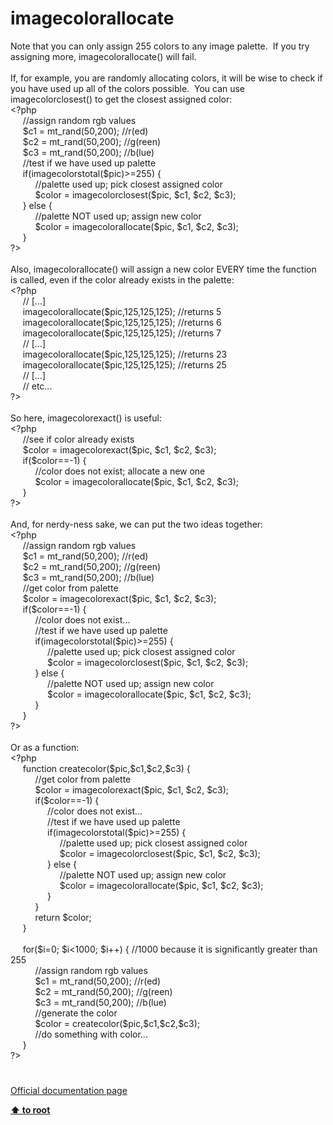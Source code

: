 # imagecolorallocate




<div class="phpcode"><span class="html">
Note that you can only assign 255 colors to any image palette.&#xA0; If you try assigning more, imagecolorallocate() will fail.<br><br>If, for example, you are randomly allocating colors, it will be wise to check if you have used up all of the colors possible.&#xA0; You can use imagecolorclosest() to get the closest assigned color:<br><span class="default">&lt;?php<br>&#xA0; &#xA0;&#xA0; </span><span class="comment">//assign random rgb values<br>&#xA0; &#xA0;&#xA0; </span><span class="default">$c1 </span><span class="keyword">= </span><span class="default">mt_rand</span><span class="keyword">(</span><span class="default">50</span><span class="keyword">,</span><span class="default">200</span><span class="keyword">); </span><span class="comment">//r(ed)<br>&#xA0; &#xA0;&#xA0; </span><span class="default">$c2 </span><span class="keyword">= </span><span class="default">mt_rand</span><span class="keyword">(</span><span class="default">50</span><span class="keyword">,</span><span class="default">200</span><span class="keyword">); </span><span class="comment">//g(reen)<br>&#xA0; &#xA0;&#xA0; </span><span class="default">$c3 </span><span class="keyword">= </span><span class="default">mt_rand</span><span class="keyword">(</span><span class="default">50</span><span class="keyword">,</span><span class="default">200</span><span class="keyword">); </span><span class="comment">//b(lue)<br>&#xA0; &#xA0;&#xA0; //test if we have used up palette<br>&#xA0; &#xA0;&#xA0; </span><span class="keyword">if(</span><span class="default">imagecolorstotal</span><span class="keyword">(</span><span class="default">$pic</span><span class="keyword">)&gt;=</span><span class="default">255</span><span class="keyword">) {<br>&#xA0; &#xA0; &#xA0; &#xA0; &#xA0; </span><span class="comment">//palette used up; pick closest assigned color<br>&#xA0; &#xA0; &#xA0; &#xA0; &#xA0; </span><span class="default">$color </span><span class="keyword">= </span><span class="default">imagecolorclosest</span><span class="keyword">(</span><span class="default">$pic</span><span class="keyword">, </span><span class="default">$c1</span><span class="keyword">, </span><span class="default">$c2</span><span class="keyword">, </span><span class="default">$c3</span><span class="keyword">);<br>&#xA0; &#xA0;&#xA0; } else {<br>&#xA0; &#xA0; &#xA0; &#xA0; &#xA0; </span><span class="comment">//palette NOT used up; assign new color<br>&#xA0; &#xA0; &#xA0; &#xA0; &#xA0; </span><span class="default">$color </span><span class="keyword">= </span><span class="default">imagecolorallocate</span><span class="keyword">(</span><span class="default">$pic</span><span class="keyword">, </span><span class="default">$c1</span><span class="keyword">, </span><span class="default">$c2</span><span class="keyword">, </span><span class="default">$c3</span><span class="keyword">);<br>&#xA0; &#xA0;&#xA0; }<br></span><span class="default">?&gt;<br></span><br>Also, imagecolorallocate() will assign a new color EVERY time the function is called, even if the color already exists in the palette:<br><span class="default">&lt;?php<br>&#xA0; &#xA0;&#xA0; </span><span class="comment">// [...]<br>&#xA0; &#xA0;&#xA0; </span><span class="default">imagecolorallocate</span><span class="keyword">(</span><span class="default">$pic</span><span class="keyword">,</span><span class="default">125</span><span class="keyword">,</span><span class="default">125</span><span class="keyword">,</span><span class="default">125</span><span class="keyword">); </span><span class="comment">//returns 5<br>&#xA0; &#xA0;&#xA0; </span><span class="default">imagecolorallocate</span><span class="keyword">(</span><span class="default">$pic</span><span class="keyword">,</span><span class="default">125</span><span class="keyword">,</span><span class="default">125</span><span class="keyword">,</span><span class="default">125</span><span class="keyword">); </span><span class="comment">//returns 6<br>&#xA0; &#xA0;&#xA0; </span><span class="default">imagecolorallocate</span><span class="keyword">(</span><span class="default">$pic</span><span class="keyword">,</span><span class="default">125</span><span class="keyword">,</span><span class="default">125</span><span class="keyword">,</span><span class="default">125</span><span class="keyword">); </span><span class="comment">//returns 7<br>&#xA0; &#xA0;&#xA0; // [...]<br>&#xA0; &#xA0;&#xA0; </span><span class="default">imagecolorallocate</span><span class="keyword">(</span><span class="default">$pic</span><span class="keyword">,</span><span class="default">125</span><span class="keyword">,</span><span class="default">125</span><span class="keyword">,</span><span class="default">125</span><span class="keyword">); </span><span class="comment">//returns 23<br>&#xA0; &#xA0;&#xA0; </span><span class="default">imagecolorallocate</span><span class="keyword">(</span><span class="default">$pic</span><span class="keyword">,</span><span class="default">125</span><span class="keyword">,</span><span class="default">125</span><span class="keyword">,</span><span class="default">125</span><span class="keyword">); </span><span class="comment">//returns 25<br>&#xA0; &#xA0;&#xA0; // [...]<br>&#xA0; &#xA0;&#xA0; // etc...<br></span><span class="default">?&gt;<br></span><br>So here, imagecolorexact() is useful:<br><span class="default">&lt;?php<br>&#xA0; &#xA0;&#xA0; </span><span class="comment">//see if color already exists<br>&#xA0; &#xA0;&#xA0; </span><span class="default">$color </span><span class="keyword">= </span><span class="default">imagecolorexact</span><span class="keyword">(</span><span class="default">$pic</span><span class="keyword">, </span><span class="default">$c1</span><span class="keyword">, </span><span class="default">$c2</span><span class="keyword">, </span><span class="default">$c3</span><span class="keyword">);<br>&#xA0; &#xA0;&#xA0; if(</span><span class="default">$color</span><span class="keyword">==-</span><span class="default">1</span><span class="keyword">) {<br>&#xA0; &#xA0; &#xA0; &#xA0; &#xA0; </span><span class="comment">//color does not exist; allocate a new one<br>&#xA0; &#xA0; &#xA0; &#xA0; &#xA0; </span><span class="default">$color </span><span class="keyword">= </span><span class="default">imagecolorallocate</span><span class="keyword">(</span><span class="default">$pic</span><span class="keyword">, </span><span class="default">$c1</span><span class="keyword">, </span><span class="default">$c2</span><span class="keyword">, </span><span class="default">$c3</span><span class="keyword">);<br>&#xA0; &#xA0;&#xA0; }<br></span><span class="default">?&gt;<br></span><br>And, for nerdy-ness sake, we can put the two ideas together:<br><span class="default">&lt;?php<br>&#xA0; &#xA0;&#xA0; </span><span class="comment">//assign random rgb values<br>&#xA0; &#xA0;&#xA0; </span><span class="default">$c1 </span><span class="keyword">= </span><span class="default">mt_rand</span><span class="keyword">(</span><span class="default">50</span><span class="keyword">,</span><span class="default">200</span><span class="keyword">); </span><span class="comment">//r(ed)<br>&#xA0; &#xA0;&#xA0; </span><span class="default">$c2 </span><span class="keyword">= </span><span class="default">mt_rand</span><span class="keyword">(</span><span class="default">50</span><span class="keyword">,</span><span class="default">200</span><span class="keyword">); </span><span class="comment">//g(reen)<br>&#xA0; &#xA0;&#xA0; </span><span class="default">$c3 </span><span class="keyword">= </span><span class="default">mt_rand</span><span class="keyword">(</span><span class="default">50</span><span class="keyword">,</span><span class="default">200</span><span class="keyword">); </span><span class="comment">//b(lue)<br>&#xA0; &#xA0;&#xA0; //get color from palette<br>&#xA0; &#xA0;&#xA0; </span><span class="default">$color </span><span class="keyword">= </span><span class="default">imagecolorexact</span><span class="keyword">(</span><span class="default">$pic</span><span class="keyword">, </span><span class="default">$c1</span><span class="keyword">, </span><span class="default">$c2</span><span class="keyword">, </span><span class="default">$c3</span><span class="keyword">);<br>&#xA0; &#xA0;&#xA0; if(</span><span class="default">$color</span><span class="keyword">==-</span><span class="default">1</span><span class="keyword">) {<br>&#xA0; &#xA0; &#xA0; &#xA0; &#xA0; </span><span class="comment">//color does not exist...<br>&#xA0; &#xA0; &#xA0; &#xA0; &#xA0; //test if we have used up palette<br>&#xA0; &#xA0; &#xA0; &#xA0; &#xA0; </span><span class="keyword">if(</span><span class="default">imagecolorstotal</span><span class="keyword">(</span><span class="default">$pic</span><span class="keyword">)&gt;=</span><span class="default">255</span><span class="keyword">) {<br>&#xA0; &#xA0; &#xA0; &#xA0; &#xA0; &#xA0; &#xA0;&#xA0; </span><span class="comment">//palette used up; pick closest assigned color<br>&#xA0; &#xA0; &#xA0; &#xA0; &#xA0; &#xA0; &#xA0;&#xA0; </span><span class="default">$color </span><span class="keyword">= </span><span class="default">imagecolorclosest</span><span class="keyword">(</span><span class="default">$pic</span><span class="keyword">, </span><span class="default">$c1</span><span class="keyword">, </span><span class="default">$c2</span><span class="keyword">, </span><span class="default">$c3</span><span class="keyword">);<br>&#xA0; &#xA0; &#xA0; &#xA0; &#xA0; } else {<br>&#xA0; &#xA0; &#xA0; &#xA0; &#xA0; &#xA0; &#xA0;&#xA0; </span><span class="comment">//palette NOT used up; assign new color<br>&#xA0; &#xA0; &#xA0; &#xA0; &#xA0; &#xA0; &#xA0;&#xA0; </span><span class="default">$color </span><span class="keyword">= </span><span class="default">imagecolorallocate</span><span class="keyword">(</span><span class="default">$pic</span><span class="keyword">, </span><span class="default">$c1</span><span class="keyword">, </span><span class="default">$c2</span><span class="keyword">, </span><span class="default">$c3</span><span class="keyword">);<br>&#xA0; &#xA0; &#xA0; &#xA0; &#xA0; }<br>&#xA0; &#xA0;&#xA0; }<br></span><span class="default">?&gt;<br></span><br>Or as a function:<br><span class="default">&lt;?php<br>&#xA0; &#xA0;&#xA0; </span><span class="keyword">function </span><span class="default">createcolor</span><span class="keyword">(</span><span class="default">$pic</span><span class="keyword">,</span><span class="default">$c1</span><span class="keyword">,</span><span class="default">$c2</span><span class="keyword">,</span><span class="default">$c3</span><span class="keyword">) {<br>&#xA0; &#xA0; &#xA0; &#xA0; &#xA0; </span><span class="comment">//get color from palette<br>&#xA0; &#xA0; &#xA0; &#xA0; &#xA0; </span><span class="default">$color </span><span class="keyword">= </span><span class="default">imagecolorexact</span><span class="keyword">(</span><span class="default">$pic</span><span class="keyword">, </span><span class="default">$c1</span><span class="keyword">, </span><span class="default">$c2</span><span class="keyword">, </span><span class="default">$c3</span><span class="keyword">);<br>&#xA0; &#xA0; &#xA0; &#xA0; &#xA0; if(</span><span class="default">$color</span><span class="keyword">==-</span><span class="default">1</span><span class="keyword">) {<br>&#xA0; &#xA0; &#xA0; &#xA0; &#xA0; &#xA0; &#xA0;&#xA0; </span><span class="comment">//color does not exist...<br>&#xA0; &#xA0; &#xA0; &#xA0; &#xA0; &#xA0; &#xA0;&#xA0; //test if we have used up palette<br>&#xA0; &#xA0; &#xA0; &#xA0; &#xA0; &#xA0; &#xA0;&#xA0; </span><span class="keyword">if(</span><span class="default">imagecolorstotal</span><span class="keyword">(</span><span class="default">$pic</span><span class="keyword">)&gt;=</span><span class="default">255</span><span class="keyword">) {<br>&#xA0; &#xA0; &#xA0; &#xA0; &#xA0; &#xA0; &#xA0; &#xA0; &#xA0; &#xA0; </span><span class="comment">//palette used up; pick closest assigned color<br>&#xA0; &#xA0; &#xA0; &#xA0; &#xA0; &#xA0; &#xA0; &#xA0; &#xA0; &#xA0; </span><span class="default">$color </span><span class="keyword">= </span><span class="default">imagecolorclosest</span><span class="keyword">(</span><span class="default">$pic</span><span class="keyword">, </span><span class="default">$c1</span><span class="keyword">, </span><span class="default">$c2</span><span class="keyword">, </span><span class="default">$c3</span><span class="keyword">);<br>&#xA0; &#xA0; &#xA0; &#xA0; &#xA0; &#xA0; &#xA0;&#xA0; } else {<br>&#xA0; &#xA0; &#xA0; &#xA0; &#xA0; &#xA0; &#xA0; &#xA0; &#xA0; &#xA0; </span><span class="comment">//palette NOT used up; assign new color<br>&#xA0; &#xA0; &#xA0; &#xA0; &#xA0; &#xA0; &#xA0; &#xA0; &#xA0; &#xA0; </span><span class="default">$color </span><span class="keyword">= </span><span class="default">imagecolorallocate</span><span class="keyword">(</span><span class="default">$pic</span><span class="keyword">, </span><span class="default">$c1</span><span class="keyword">, </span><span class="default">$c2</span><span class="keyword">, </span><span class="default">$c3</span><span class="keyword">);<br>&#xA0; &#xA0; &#xA0; &#xA0; &#xA0; &#xA0; &#xA0;&#xA0; }<br>&#xA0; &#xA0; &#xA0; &#xA0; &#xA0; }<br>&#xA0; &#xA0; &#xA0; &#xA0; &#xA0; return </span><span class="default">$color</span><span class="keyword">;<br>&#xA0; &#xA0;&#xA0; }<br><br>&#xA0; &#xA0;&#xA0; for(</span><span class="default">$i</span><span class="keyword">=</span><span class="default">0</span><span class="keyword">; </span><span class="default">$i</span><span class="keyword">&lt;</span><span class="default">1000</span><span class="keyword">; </span><span class="default">$i</span><span class="keyword">++) { </span><span class="comment">//1000 because it is significantly greater than 255<br>&#xA0; &#xA0; &#xA0; &#xA0; &#xA0; //assign random rgb values<br>&#xA0; &#xA0; &#xA0; &#xA0; &#xA0; </span><span class="default">$c1 </span><span class="keyword">= </span><span class="default">mt_rand</span><span class="keyword">(</span><span class="default">50</span><span class="keyword">,</span><span class="default">200</span><span class="keyword">); </span><span class="comment">//r(ed)<br>&#xA0; &#xA0; &#xA0; &#xA0; &#xA0; </span><span class="default">$c2 </span><span class="keyword">= </span><span class="default">mt_rand</span><span class="keyword">(</span><span class="default">50</span><span class="keyword">,</span><span class="default">200</span><span class="keyword">); </span><span class="comment">//g(reen)<br>&#xA0; &#xA0; &#xA0; &#xA0; &#xA0; </span><span class="default">$c3 </span><span class="keyword">= </span><span class="default">mt_rand</span><span class="keyword">(</span><span class="default">50</span><span class="keyword">,</span><span class="default">200</span><span class="keyword">); </span><span class="comment">//b(lue)<br>&#xA0; &#xA0; &#xA0; &#xA0; &#xA0; //generate the color<br>&#xA0; &#xA0; &#xA0; &#xA0; &#xA0; </span><span class="default">$color </span><span class="keyword">= </span><span class="default">createcolor</span><span class="keyword">(</span><span class="default">$pic</span><span class="keyword">,</span><span class="default">$c1</span><span class="keyword">,</span><span class="default">$c2</span><span class="keyword">,</span><span class="default">$c3</span><span class="keyword">);<br>&#xA0; &#xA0; &#xA0; &#xA0; &#xA0; </span><span class="comment">//do something with color...<br>&#xA0; &#xA0;&#xA0; </span><span class="keyword">}<br></span><span class="default">?&gt;</span>
</span>
</div>
  

#

[Official documentation page](https://www.php.net/manual/en/function.imagecolorallocate.php)

**[⬆ to root](/)**